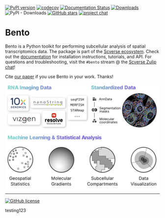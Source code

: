 [![PyPI version](https://badge.fury.io/py/bento-tools.svg)](https://badge.fury.io/py/bento-tools)
[![codecov](https://codecov.io/gh/ckmah/bento-tools/branch/master/graph/badge.svg?token=XVHDKNDCDT)](https://codecov.io/gh/ckmah/bento-tools)
[![Documentation Status](https://readthedocs.org/projects/bento-tools/badge/?version=latest)](https://bento-tools.readthedocs.io/en/latest/?badge=latest)
[![Downloads](https://static.pepy.tech/badge/bento-tools)](https://pepy.tech/project/bento-tools)
![PyPI - Downloads](https://img.shields.io/pypi/dm/bento-tools)
[![GitHub stars](https://badgen.net/github/stars/ckmah/bento-tools)](https://GitHub.com/Naereen/ckmah/bento-tools) 
[![project chat](https://img.shields.io/badge/zulip-join_chat-brightgreen.svg)](https://scverse.zulip.com)
# Bento

Bento is a Python toolkit for performing subcellular analysis of spatial transcriptomics data. The package is part of the [Scverse ecosystem](https://scverse.org/packages/#ecosystem). Check out the [documentation](https://bento-tools.readthedocs.io/en/latest/) for installation instructions, tutorials, and API. For questions and troubleshooting, visit the `#bento` stream @ the [Scverse Zulip chat](https://scverse.zulip.com)!

Cite [our paper](https://doi.org/10.1101/2022.06.10.495510) if you use Bento in your work. Thanks!

<img src="docs/source/_static/tutorial_img/bento_tools.png" alt="Bento Workflow" width="800">

---
[![GitHub license](https://img.shields.io/github/license/ckmah/bento-tools.svg)](https://github.com/ckmah/bento-tools/blob/master/LICENSE)

testing123